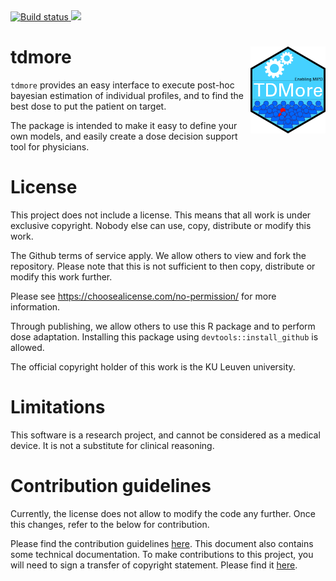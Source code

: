 <div data-align="center">

<a href="https://travis-ci.com/tdmore-dev/tdmore">
<img src="https://travis-ci.com/tdmore-dev/tdmore.svg?token=xctp8qEX8rnVyGDrjTyu&branch=master" alt="Build status" />
</a> <a href="https://codecov.io/gh/tdmore-dev/tdmore">
<img src="https://codecov.io/gh/tdmore-dev/tdmore/branch/master/graph/badge.svg?token=ifRzKCFY4B" />
</a>

</div>

# tdmore <img src="logo.png" align="right" alt="" width="120" />

`tdmore` provides an easy interface to execute post-hoc bayesian
estimation of individual profiles, and to find the best dose to put the
patient on target.

The package is intended to make it easy to define your own models, and
easily create a dose decision support tool for physicians.

# License

This project does not include a license. This means that all work is
under exclusive copyright. Nobody else can use, copy, distribute or
modify this work.

The Github terms of service apply. We allow others to view and fork the
repository. Please note that this is not sufficient to then copy,
distribute or modify this work further.

Please see <https://choosealicense.com/no-permission/> for more
information.

Through publishing, we allow others to use this R package and to perform
dose adaptation. Installing this package using
`devtools::install_github` is allowed.

The official copyright holder of this work is the KU Leuven university.

# Limitations

This software is a research project, and cannot be considered as a
medical device. It is not a substitute for clinical reasoning.

# Contribution guidelines
Currently, the license does not allow to modify the code any further. Once this changes, refer to the below for contribution.

Please find the contribution guidelines <a href="CONTRIBUTING.html">here</a>. This document also contains some technical documentation. To make contributions to this project, you will need to sign a transfer of copyright statement. Please find it <a href="TODO">here</a>.
